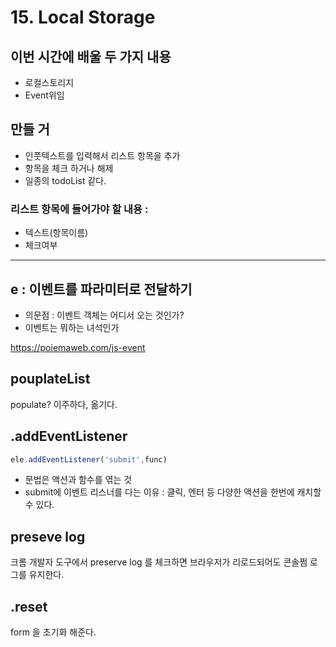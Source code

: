 # 15. Local Storage



## 이번 시간에 배울 두 가지 내용

- 로컬스토리지
- Event위임



## 만들 거

- 인풋텍스트를 입력해서 리스트 항목을 추가
- 항목을 체크 하거나 해제
- 일종의 todoList 같다. 



### 리스트 항목에 들어가야 할 내용 : 

- 텍스트(항목이름)
- 체크여부



---



## e : 이벤트를 파라미터로 전달하기

- 의문점 : 이벤트 객체는 어디서 오는 것인가? 
- 이벤트는 뭐하는 녀석인가

https://poiemaweb.com/js-event





## pouplateList

populate? 이주하다, 옮기다.



## .addEventListener

```javascript
ele.addEventListener('submit',func)
```

- 문법은 액션과 함수를 엮는 것
- submit에 이벤트 리스너를 다는 이유 : 클릭, 엔터 등 다양한 액션을 한번에 캐치할 수 있다. 



## preseve log 

크롬 개발자 도구에서 preserve log 를 체크하면 브라우저가 리로드되어도 콘솔쩜 로그를 유지한다. 





## .reset

form 을 초기화 해준다. 